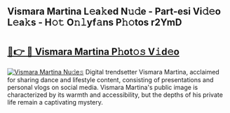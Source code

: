 ## Vismara Martina L𝚎a𝚔ed N𝚞𝚍e - Part-esi Vi𝚍𝚎o L𝚎a𝚔s - H𝚘𝚝 O𝚗𝚕yf𝚊ns P𝚑𝚘tos r2YmD

# <h2><a href="http://kf0uco.oniu.top/?m=Vismara+Martina">🔗👉 🔴 Vismara Martina P𝚑ot𝚘𝚜 V𝚒d𝚎o</a></h2>

[![Vismara Martina Nu𝚍e𝚜](https://i.imgur.com/0qMVB7G.gif)](http://kf0uco.oniu.top/?m=Vismara+Martina)
Digital trendsetter Vismara Martina, acclaimed for sharing dance and lifestyle content, consisting of presentations and personal vlogs on social media. Vismara Martina's public image is characterized by its warmth and accessibility, but the depths of his private life remain a captivating mystery.  
